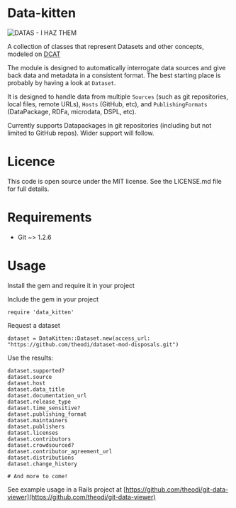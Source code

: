 # Data-kitten

![DATAS - I HAZ THEM](https://gs1.wac.edgecastcdn.net/8019B6/data.tumblr.com/67399f2b335ef62d562dc9eb41c0db16/tumblr_mmy9g7rA8M1s4aj1ho1_500.jpg)

A collection of classes that represent Datasets and other concepts, modeled on [DCAT](http://www.w3.org/TR/vocab-dcat/)

The module is designed to automatically interrogate data sources and give back data 
and metadata in a consistent format. The best starting place is probably by having a look at `Dataset`.

It is designed to handle data from multiple `Sources` (such as git repositories, local files, remote URLs), 
`Hosts` (GitHub, etc), and `PublishingFormats` (DataPackage, RDFa, microdata, DSPL, etc).

Currently supports Datapackages in git repositories (including but not limited to GitHub repos). 
Wider support will follow.

# Licence

This code is open source under the MIT license. See the LICENSE.md file for full details.

# Requirements

* Git ~> 1.2.6

# Usage

Install the gem and require it in your project

Include the gem in your project

	require 'data_kitten'
	
Request a dataset
	
	dataset = DataKitten::Dataset.new(access_url: "https://github.com/theodi/dataset-mod-disposals.git")
	
Use the results:

	dataset.supported?
	dataset.source
	dataset.host
	dataset.data_title
	dataset.documentation_url
	dataset.release_type
	dataset.time_sensitive?
	dataset.publishing_format
	dataset.maintainers
	dataset.publishers
	dataset.licenses
	dataset.contributors
	dataset.crowdsourced?
	dataset.contributor_agreement_url
	dataset.distributions
	dataset.change_history
	
	# And more to come!

See example usage in a Rails project at [https://github.com/theodi/git-data-viewer](https://github.com/theodi/git-data-viewer)


